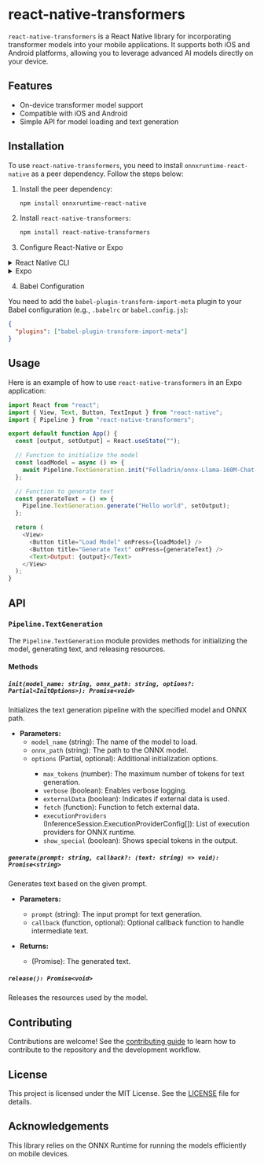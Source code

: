 # react-native-transformers

`react-native-transformers` is a React Native library for incorporating transformer models into your mobile applications. It supports both iOS and Android platforms, allowing you to leverage advanced AI models directly on your device.

## Features

- On-device transformer model support
- Compatible with iOS and Android
- Simple API for model loading and text generation

## Installation

To use `react-native-transformers`, you need to install `onnxruntime-react-native` as a peer dependency. Follow the steps below:

1. Install the peer dependency:

   ```sh
   npm install onnxruntime-react-native
   ```

2. Install `react-native-transformers`:

   ```sh
   npm install react-native-transformers
   ```

3. Configure React-Native or Expo

<details>
  <summary>React Native CLI</summary>

  - Link the `onnxruntime-react-native` library:

    ```sh
    npx react-native link onnxruntime-react-native
    ```
</details>

<details>
  <summary>Expo</summary>

  - Install the Expo plugin configuration in `app.json` or `app.config.js`:

    ```json
    {
      "expo": {
        "plugins": [
          "onnxruntime-react-native"
        ],
      }
    }
    ```
</details>

4. Babel Configuration

  You need to add the `babel-plugin-transform-import-meta` plugin to your Babel configuration (e.g., `.babelrc` or `babel.config.js`):

   ```json
   {
     "plugins": ["babel-plugin-transform-import-meta"]
   }
   ```

## Usage

Here is an example of how to use `react-native-transformers` in an Expo application:

```javascript
import React from "react";
import { View, Text, Button, TextInput } from "react-native";
import { Pipeline } from "react-native-transformers";

export default function App() {
  const [output, setOutput] = React.useState("");

  // Function to initialize the model
  const loadModel = async () => {
    await Pipeline.TextGeneration.init("Felladrin/onnx-Llama-160M-Chat-v1", "onnx/decoder_model_merged.onnx");
  };

  // Function to generate text
  const generateText = () => {
    Pipeline.TextGeneration.generate("Hello world", setOutput);
  };

  return (
    <View>
      <Button title="Load Model" onPress={loadModel} />
      <Button title="Generate Text" onPress={generateText} />
      <Text>Output: {output}</Text>
    </View>
  );
}
```

## API

### `Pipeline.TextGeneration`

The `Pipeline.TextGeneration` module provides methods for initializing the model, generating text, and releasing resources.

#### Methods

##### `init(model_name: string, onnx_path: string, options?: Partial<InitOptions>): Promise<void>`

Initializes the text generation pipeline with the specified model and ONNX path.

- **Parameters:**
  - `model_name` (string): The name of the model to load.
  - `onnx_path` (string): The path to the ONNX model.
  - `options` (Partial<InitOptions>, optional): Additional initialization options.
    - `max_tokens` (number): The maximum number of tokens for text generation.
    - `verbose` (boolean): Enables verbose logging.
    - `externalData` (boolean): Indicates if external data is used.
    - `fetch` (function): Function to fetch external data.
    - `executionProviders` (InferenceSession.ExecutionProviderConfig[]): List of execution providers for ONNX runtime.
    - `show_special` (boolean): Shows special tokens in the output.

##### `generate(prompt: string, callback?: (text: string) => void): Promise<string>`

Generates text based on the given prompt.

- **Parameters:**
  - `prompt` (string): The input prompt for text generation.
  - `callback` (function, optional): Optional callback function to handle intermediate text.

- **Returns:**
  - (Promise<string>): The generated text.

##### `release(): Promise<void>`

Releases the resources used by the model.

## Contributing

Contributions are welcome! See the [contributing guide](CONTRIBUTING.md) to learn how to contribute to the repository and the development workflow.

## License

This project is licensed under the MIT License. See the [LICENSE](LICENSE) file for details.

## Acknowledgements

This library relies on the ONNX Runtime for running the models efficiently on mobile devices.

